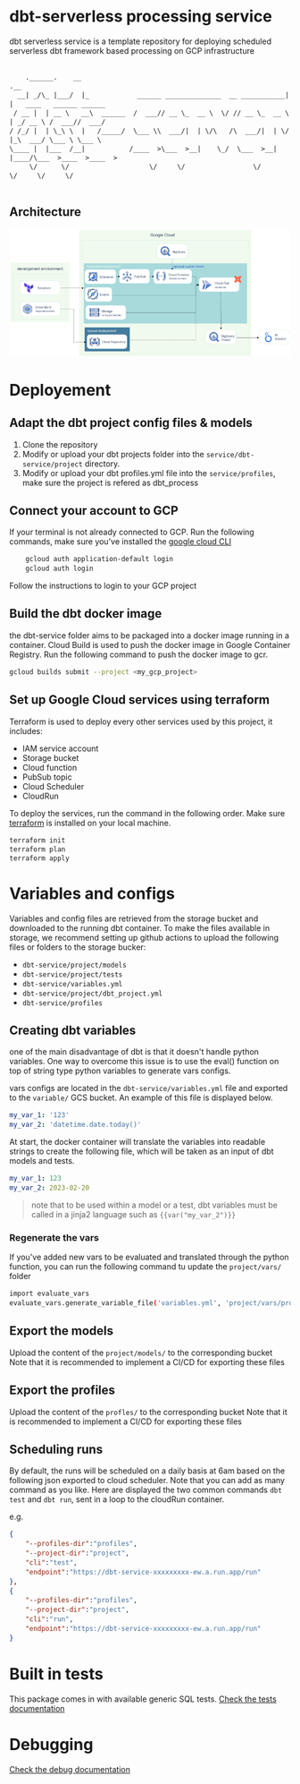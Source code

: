 # dbt-serverless processing service

dbt serverless service is a template repository for deploying scheduled serverless dbt framework based processing on GCP infrastructure

```

    .______.    __                                                   .__                        
  __| _/\_ |___/  |_            ______ ______________  __ ___________|  |   ____   ______ ______
 / __ |  | __ \   __\  ______  /  ___// __ \_  __ \  \/ // __ \_  __ \  | _/ __ \ /  ___//  ___/
/ /_/ |  | \_\ \  |   /_____/  \___ \\  ___/|  | \/\   /\  ___/|  | \/  |_\  ___/ \___ \ \___ \ 
\____ |  |___  /__|           /____  >\___  >__|    \_/  \___  >__|  |____/\___  >____  >____  >
     \/      \/                    \/     \/                 \/                \/     \/     \/
                                                                      
```

## Architecture
![Architecure](./docs/architecture.png)

# Deployement

## Adapt the dbt project config files & models
1. Clone the repository
2. Modify or upload your dbt projects folder into the `service/dbt-service/project` directory. 
3. Modify or upload your dbt profiles.yml file into the `service/profiles`, make sure the project is refered as dbt_process

## Connect your account to GCP

If your terminal is not already connected to GCP. Run the following commands, make sure you've installed the [google cloud CLI](https://cloud.google.com/sdk/docs/install)

```sh
    gcloud auth application-default login
    gcloud auth login
```

Follow the instructions to login to your GCP project


## Build the dbt docker image

the dbt-service folder aims to be packaged into a docker image running in a container. Cloud Build is used to push the docker image in Google Container Registry.
Run the following command to push the docker image to gcr.

```sh
gcloud builds submit --project <my_gcp_project>
```

## Set up Google Cloud services using terraform
Terraform is used to deploy every other services used by this project, it includes:
- IAM service account
- Storage bucket
- Cloud function 
- PubSub topic
- Cloud Scheduler
- CloudRun

To deploy the services, run the command in the following order.
Make sure [terraform](https://developer.hashicorp.com/terraform/tutorials/aws-get-started/install-cli) is installed on your local machine.

```
terraform init
terraform plan
terraform apply
```

# Variables and configs
Variables and config files are retrieved from the storage bucket and downloaded to the running dbt container.
To make the files available in storage, we recommend setting up github actions to upload the following files or folders to the storage bucker:
- `dbt-service/project/models`
- `dbt-service/project/tests`
- `dbt-service/variables.yml`
- `dbt-service/project/dbt_project.yml`
- `dbt-service/profiles`

## Creating dbt variables

one of the main disadvantage of dbt is that it doesn't handle python variables. One way to overcome this issue is to use the eval() function on top of string type python variables to generate vars configs.

vars configs are located in the `dbt-service/variables.yml` file and exported to the `variable/` GCS bucket. An example of this file is displayed below.

```yml
my_var_1: '123'
my_var_2: 'datetime.date.today()'
```
At start, the docker container will translate the variables into readable strings to create the following file, which will be taken as an input of dbt models and tests.

```yml
my_var_1: 123
my_var_2: 2023-02-20
```

>note that to be used within a model or a test, dbt variables must be called in a jinja2 language such as  `{{var("my_var_2")}}`
### Regenerate the vars
If you've added new vars to be evaluated and translated through the python function, you can run the following command tu update the `project/vars/` folder

```sh
import evaluate_vars
evaluate_vars.generate_variable_file('variables.yml', 'project/vars/project_vars.yml')
```

## Export the models
Upload the content of the `project/models/` to the corresponding bucket
Note that it is recommended to implement a CI/CD for exporting these files

## Export the profiles
Upload the content of the `profles/` to the corresponding bucket
Note that it is recommended to implement a CI/CD for exporting these files

## Scheduling runs
By default, the runs will be scheduled on a daily basis at 6am based on the following json exported to cloud scheduler.
Note that you can add as many command as you like. Here are displayed the two common commands `dbt test` and `dbt run`, sent in a loop to the cloudRun container.

e.g.
```json
{
    "--profiles-dir":"profiles",
    "--project-dir":"project",
    "cli":"test",
    "endpoint":"https://dbt-service-xxxxxxxxx-ew.a.run.app/run"
},
{
    "--profiles-dir":"profiles",
    "--project-dir":"project",
    "cli":"run",
    "endpoint":"https://dbt-service-xxxxxxxxx-ew.a.run.app/run"
}
```
# Built in tests
This package comes in with available generic SQL tests.
[Check the tests documentation](docs/tests.md)

# Debugging

[Check the debug documentation](docs/debug.md)


